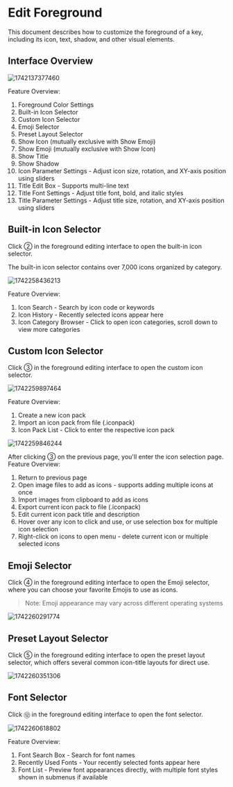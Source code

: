 # Edit Foreground

This document describes how to customize the foreground of a key, including its icon, text, shadow, and other visual elements.

## Interface Overview

![1742137377460](image/foreground/1742137377460.png)

Feature Overview:

1. Foreground Color Settings
2. Built-in Icon Selector
3. Custom Icon Selector
4. Emoji Selector
5. Preset Layout Selector
6. Show Icon (mutually exclusive with Show Emoji)
7. Show Emoji (mutually exclusive with Show Icon)
8. Show Title
9. Show Shadow
10. Icon Parameter Settings - Adjust icon size, rotation, and XY-axis position using sliders
11. Title Edit Box - Supports multi-line text
12. Title Font Settings - Adjust title font, bold, and italic styles
13. Title Parameter Settings - Adjust title size, rotation, and XY-axis position using sliders

## Built-in Icon Selector

Click ② in the foreground editing interface to open the built-in icon selector.

The built-in icon selector contains over 7,000 icons organized by category.

![1742258436213](image/foreground/1742258436213.png)

Feature Overview:

1. Icon Search - Search by icon code or keywords
2. Icon History - Recently selected icons appear here
3. Icon Category Browser - Click to open icon categories, scroll down to view more categories

## Custom Icon Selector

Click ③ in the foreground editing interface to open the custom icon selector.

![1742259897464](image/foreground/1742259897464.png)

Feature Overview:

1. Create a new icon pack
2. Import an icon pack from file (.iconpack)
3. Icon Pack List - Click to enter the respective icon pack

![1742259846244](image/foreground/1742259846244.png)

After clicking ③ on the previous page, you'll enter the icon selection page. Feature Overview:

1. Return to previous page
2. Open image files to add as icons - supports adding multiple icons at once
3. Import images from clipboard to add as icons
4. Export current icon pack to file (.iconpack)
5. Edit current icon pack title and description
6. Hover over any icon to click and use, or use selection box for multiple icon selection
7. Right-click on icons to open menu - delete current icon or multiple selected icons

## Emoji Selector

Click ④ in the foreground editing interface to open the Emoji selector, where you can choose your favorite Emojis to use as icons.

> Note: Emoji appearance may vary across different operating systems

![1742260291774](image/foreground/1742260291774.png)

## Preset Layout Selector

Click ⑤ in the foreground editing interface to open the preset layout selector, which offers several common icon-title layouts for direct use.

![1742260351306](image/foreground/1742260351306.png)

## Font Selector

Click ⑫ in the foreground editing interface to open the font selector.

![1742260618802](image/foreground/1742260618802.png)

Feature Overview:

1. Font Search Box - Search for font names
2. Recently Used Fonts - Your recently selected fonts appear here
3. Font List - Preview font appearances directly, with multiple font styles shown in submenus if available
